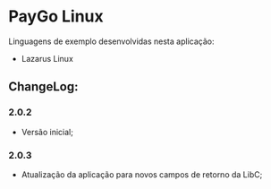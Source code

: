 
# PayGo Linux

Linguagens de exemplo desenvolvidas nesta aplicação:
* Lazarus Linux

## ChangeLog:
### 2.0.2
* Versão inicial;
### 2.0.3
* Atualização da aplicação para novos campos de retorno da LibC;

